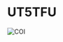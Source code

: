 # UT5TFU
![COI](https://github.com/NicoLorenzo1/UT5TFU/assets/88661584/fea8e532-405f-4838-a294-1d2d2a72a706)

